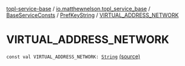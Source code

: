 [topl-service-base](../../../index.md) / [io.matthewnelson.topl_service_base](../../index.md) / [BaseServiceConsts](../index.md) / [PrefKeyString](index.md) / [VIRTUAL_ADDRESS_NETWORK](./-v-i-r-t-u-a-l_-a-d-d-r-e-s-s_-n-e-t-w-o-r-k.md)

# VIRTUAL_ADDRESS_NETWORK

`const val VIRTUAL_ADDRESS_NETWORK: `[`String`](https://kotlinlang.org/api/latest/jvm/stdlib/kotlin/-string/index.html) [(source)](https://github.com/05nelsonm/TorOnionProxyLibrary-Android/blob/master/topl-service-base/src/main/java/io/matthewnelson/topl_service_base/BaseServiceConsts.kt#L301)
